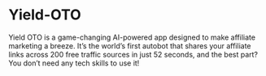 # Yield-OTO
Yield OTO is a game-changing AI-powered app designed to make affiliate marketing a breeze. It’s the world’s first autobot that shares your affiliate links across 200 free traffic sources in just 52 seconds, and the best part? You don’t need any tech skills to use it!
